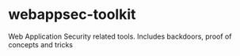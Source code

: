 webappsec-toolkit
=================

Web Application Security related tools. Includes backdoors, proof of concepts and tricks
